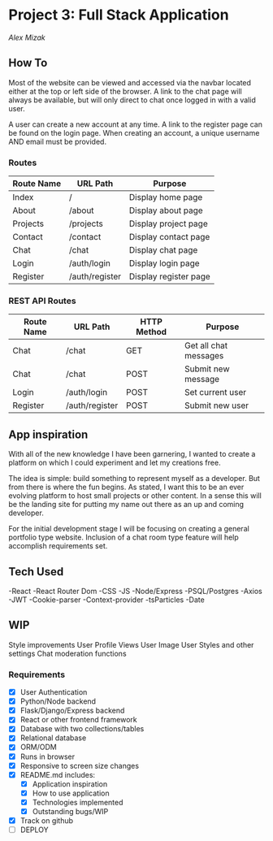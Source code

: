 # Project 3: Full Stack Application
*Alex Mizak*

## How To

Most of the website can be viewed and accessed via the navbar located either at the top or left side of the browser. A link to the chat page will always be available, but will only direct to chat once logged in with a valid user.

A user can create a new account at any time. A link to the register page can be found on the login page. When creating an account, a unique username AND email must be provided.

### Routes

|Route Name|URL Path|Purpose|
|---|---|---|
|Index|/|Display home page|
|About|/about|Display about page|
|Projects|/projects|Display project page|
|Contact|/contact|Display contact page|
|Chat|/chat|Display chat page|
|Login|/auth/login|Display login page|
|Register|/auth/register|Display register page|

### REST API Routes

|Route Name|URL Path|HTTP Method|Purpose|
|---|---|---|---|
|Chat|/chat|GET|Get all chat messages|
|Chat|/chat|POST|Submit new message|
|Login|/auth/login|POST|Set current user|
|Register|/auth/register|POST|Submit new user|

## App inspiration

With all of the new knowledge I have been garnering, I wanted to create a platform on which I could experiment and let my creations free.

The idea is simple: build something to represent myself as a developer. But from there is where the fun begins. As stated, I want this to be an ever evolving platform to host small projects or other content. In a sense this will be the landing site for putting my name out there as an up and coming developer.

For the initial development stage I will be focusing on creating a general portfolio type website. Inclusion of a chat room type feature will help accomplish requirements set.

## Tech Used

-React
-React Router Dom
-CSS
-JS
-Node/Express
-PSQL/Postgres
-Axios
-JWT
-Cookie-parser
-Context-provider
-tsParticles
-Date

## WIP

Style improvements
User Profile Views
User Image
User Styles and other settings
Chat moderation functions

### Requirements

- [x] User Authentication
- [x] Python/Node backend
- [x] Flask/Django/Express backend
- [x] React or other frontend framework
- [x] Database with two collections/tables
- [x] Relational database
- [x] ORM/ODM
- [x] Runs in browser
- [x] Responsive to screen size changes
- [x] README.md includes:
  - [x] Application inspiration
  - [x] How to use application
  - [x] Technologies implemented
  - [x] Outstanding bugs/WIP
- [x] Track on github
- [ ] DEPLOY
